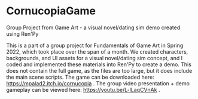 # CornucopiaGame
Group Project from Game Art - a visual novel/dating sim demo created using Ren'Py

This is a part of a group project for Fundamentals of Game Art in Spring 2022, which took place over the span of a month.
We created characters, backgrounds, and UI assets for a visual novel/dating sim concept, and I coded and implemented these materials into Ren'Py to create a demo.
This does not contain the full game, as the files are too large, but it does include the main scene scripts.
The game can be downloaded here: https://mpalad2.itch.io/cornucopia .
The group video presentation + demo gameplay can be viewed here: https://youtu.be/L-lLaqCVnAk .
